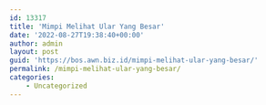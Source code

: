 ```yaml
---
id: 13317
title: 'Mimpi Melihat Ular Yang Besar'
date: '2022-08-27T19:38:40+00:00'
author: admin
layout: post
guid: 'https://bos.awn.biz.id/mimpi-melihat-ular-yang-besar/'
permalink: /mimpi-melihat-ular-yang-besar/
categories:
    - Uncategorized
---
```


